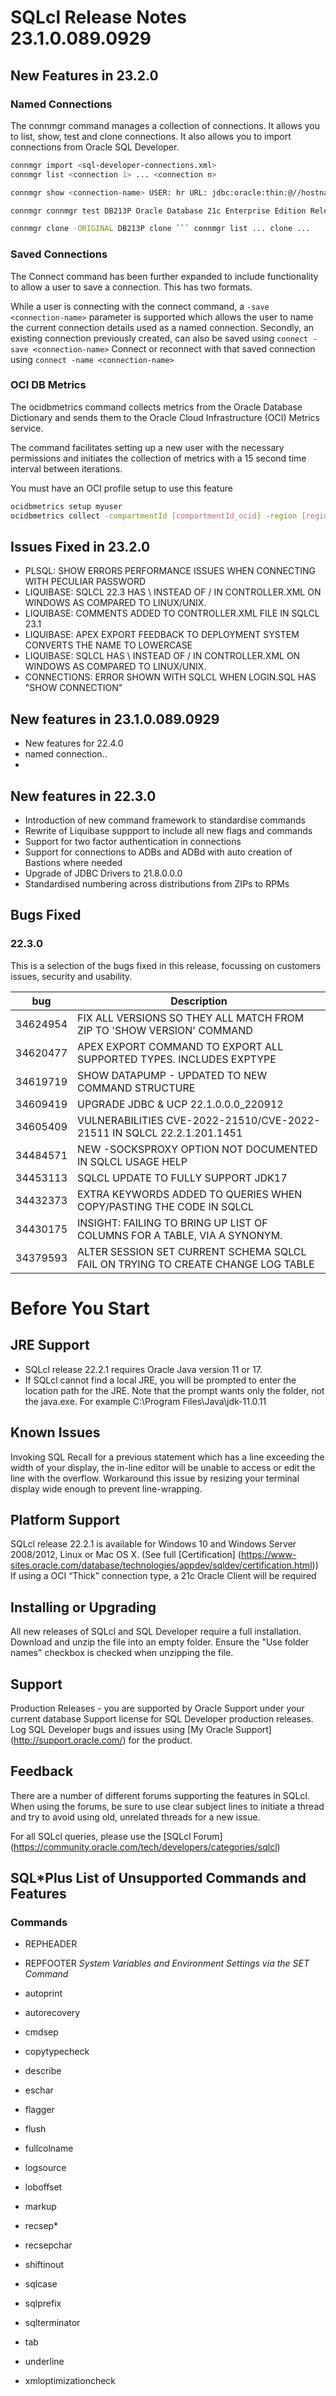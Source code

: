 # SQLcl Release Notes 23.1.0.089.0929

## New Features in 23.2.0

### Named Connections

The connmgr command manages a collection of connections. It allows you to list, show, test and clone connections. It also allows you to import connections from Oracle SQL Developer.

```sh
connmgr import <sql-developer-connections.xml>
connmgr list <connection 1> ... <connection n>

connmgr show <connection-name> USER: hr URL: jdbc:oracle:thin:@//hostname:1521/ORCL

connmgr connmgr test DB213P Oracle Database 21c Enterprise Edition Release 21.0.0.0.0 - Production Connection Test Successful

connmgr clone -ORIGINAL DB213P clone ``` connmgr list ... clone ... 
```

### Saved Connections

The Connect command has been further expanded to include functionality to allow a user to save a connection. This has two formats.

While a user is connecting with the connect command, a `-save <connection-name>` parameter is supported which allows the user to name the current connection details used as a named connection.
Secondly, an existing connection previously created, can also be saved using `connect -save <connection-name>`
Connect or reconnect with that saved connection using `connect -name <connection-name>`

### OCI DB Metrics

The ocidbmetrics command collects metrics from the Oracle Database Dictionary and sends them to the Oracle Cloud Infrastructure (OCI) Metrics service.

The command facilitates setting up a new user with the necessary permissions and initiates the collection of metrics with a 15 second time interval between iterations.

You must have an OCI profile setup to use this feature

```sh
ocidbmetrics setup myuser
ocidbmetrics collect -compartmentId [compartmentId_ocid] -region [region_ocid]
```

## Issues Fixed in 23.2.0

- PLSQL: SHOW ERRORS PERFORMANCE ISSUES WHEN CONNECTING WITH PECULIAR PASSWORD
- LIQUIBASE: SQLCL 22.3 HAS \ INSTEAD OF / IN CONTROLLER.XML ON WINDOWS AS COMPARED TO LINUX/UNIX.
- LIQUIBASE: COMMENTS ADDED TO CONTROLLER.XML FILE IN SQLCL 23.1
- LIQUIBASE: APEX EXPORT FEEDBACK TO DEPLOYMENT SYSTEM CONVERTS THE NAME TO LOWERCASE
- LIQUIBASE: SQLCL HAS \ INSTEAD OF / IN CONTROLLER.XML ON WINDOWS AS COMPARED TO LINUX/UNIX.
- CONNECTIONS: ERROR SHOWN WITH SQLCL WHEN LOGIN.SQL HAS "SHOW CONNECTION"

## New features in 23.1.0.089.0929

* New features for 22.4.0
* named connection..
* 

## New features in 22.3.0

* Introduction of new command framework to standardise commands
* Rewrite of Liquibase suppport to include all new flags and commands
* Support for two factor authentication in connections
* Support for connections to ADBs and ADBd with auto creation of Bastions where needed
* Upgrade of JDBC Drivers to 21.8.0.0.0
* Standardised numbering across distributions from ZIPs to RPMs

## Bugs Fixed

### 22.3.0

This is a selection of the bugs fixed in this release, focussing on customers issues, security and usability.

| bug      | Description                                                                    |
|----------|--------------------------------------------------------------------------------|
| 34624954 | FIX ALL VERSIONS SO THEY ALL MATCH FROM ZIP TO 'SHOW VERSION' COMMAND          |
| 34620477 | APEX EXPORT COMMAND TO EXPORT ALL SUPPORTED TYPES. INCLUDES EXPTYPE            |
| 34619719 | SHOW DATAPUMP - UPDATED TO NEW COMMAND STRUCTURE                               |
| 34609419 | UPGRADE JDBC & UCP 22.1.0.0.0_220912                                           |
| 34605409 | VULNERABILITIES CVE-2022-21510/CVE-2022-21511 IN SQLCL 22.2.1.201.1451         |
| 34484571 | NEW -SOCKSPROXY OPTION NOT DOCUMENTED IN SQLCL USAGE HELP                      |
| 34453113 | SQLCL UPDATE TO FULLY SUPPORT JDK17                                            |
| 34432373 | EXTRA KEYWORDS ADDED TO QUERIES WHEN COPY/PASTING THE CODE IN SQLCL            |
| 34430175 | INSIGHT: FAILING TO BRING UP LIST OF COLUMNS FOR A TABLE, VIA A SYNONYM.       |
| 34379593 | ALTER SESSION SET CURRENT SCHEMA SQLCL FAIL ON TRYING TO CREATE CHANGE LOG TABLE|


# Before You Start

## JRE Support

* SQLcl release 22.2.1 requires Oracle Java version 11 or 17.
* If SQLcl cannot find a local JRE, you will be prompted to enter the location path for the JRE. Note that the prompt wants only the folder, not the java.exe.  For example C:\Program Files\Java\jdk-11.0.11

## Known Issues
Invoking SQL Recall for a previous statement which has a line exceeding the width of your display, the in-line editor will be unable to access or edit the line with the overflow. Workaround this issue by resizing your terminal display wide enough to prevent line-wrapping.

## Platform Support

SQLcl release 22.2.1 is available for Windows 10 and Windows Server 2008/2012, Linux or Mac OS X. (See full [Certification] (https://www-sites.oracle.com/database/technologies/appdev/sqldev/certification.html))
If using a OCI “Thick” connection type, a 21c Oracle Client will be required


## Installing or Upgrading

All new releases of SQLcl and SQL Developer require a full installation. Download and unzip the file into an empty folder. Ensure the "Use folder names" checkbox is checked when unzipping the file.

## Support
Production Releases - you are supported by Oracle Support under your current database Support license for SQL Developer production releases. Log SQL Developer bugs and issues using [My Oracle Support] (http://support.oracle.com/) for the product.
## Feedback
There are a number of different forums supporting the features in SQLcl. When using the forums, be sure to use clear subject lines to initiate a thread and try to avoid using old, unrelated threads for a new issue.

For all SQLcl queries, please use the [SQLcl Forum] (https://community.oracle.com/tech/developers/categories/sqlcl)

## SQL*Plus List of Unsupported Commands and Features

### Commands

* REPHEADER
* REPFOOTER
*System Variables and Environment Settings via the SET Command*

 * autoprint
 * autorecovery
 * cmdsep
 * copytypecheck
 * describe
 * eschar
 * flagger
 * flush
 * fullcolname
 * logsource
 * loboffset
 * markup
 * recsep* 
 * recsepchar
 * shiftinout
 * sqlcase
 * sqlprefix
 * sqlterminator
 * tab
 * underline
 * xmloptimizationcheck
